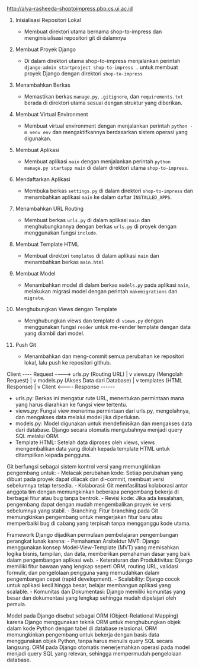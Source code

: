 http://alya-rasheeda-shoptoimpress.pbp.cs.ui.ac.id

<!-- Jelaskan bagaimana cara kamu mengimplementasikan checklist di atas secara step-by-step (bukan hanya sekadar mengikuti tutorial). -->
1. Inisialisasi Repositori Lokal
    - Membuat direktori utama bernama shop-to-impress dan menginisialisasi repositori git di dalamnya

2. Membuat Proyek Django
    - Di dalam direktori utama shop-to-impress menjalankan perintah `django-admin startproject shop-to-impress .` untuk membuat proyek Django dengan direktori `shop-to-impress`

3. Menambahkan Berkas
    - Memastikan berkas `manage.py`, `.gitignore`, dan `requirements.txt` berada di direktori utama sesuai dengan struktur yang diberikan.
   
4. Membuat Virtual Environment
    - Membuat virtual environment dengan menjalankan perintah `python -m venv env` dan mengaktifkannya berdasarkan sistem operasi yang digunakan.
   
5. Membuat Aplikasi
    - Membuat aplikasi `main` dengan menjalankan perintah `python manage.py startapp main` di dalam direktori utama `shop-to-impress`.

6. Mendaftarkan Aplikasi
    - Membuka berkas `settings.py` di dalam direktori `shop-to-impress` dan menambahkan aplikasi `main` ke dalam daftar `INSTALLED_APPS`.

7. Menambahkan URL Routing
    - Membuat berkas `urls.py` di dalam aplikasi `main` dan menghubungkannya dengan berkas `urls.py` di proyek dengan menggunakan fungsi `include`.

8. Membuat Template HTML
    - Membuat direktori `templates` di dalam aplikasi `main` dan menambahkan berkas `main.html`

9. Membuat Model
    - Menambahkan model di dalam berkas `models.py` pada aplikasi `main`, melakukan migrasi model dengan perintah `makemigrations` dan `migrate`.

10. Menghubungkan Views dengan Template
    - Menghubungkan views dan template di `views.py` dengan menggunakan fungsi `render` untuk me-render template dengan data yang diambil dari model.

11. Push Git
    - Menambahkan dan meng-commit semua perubahan ke repositori lokal, lalu push ke repositori github.

<!-- Buatlah bagan yang berisi request client ke web aplikasi berbasis Django beserta responnya dan jelaskan pada bagan tersebut kaitan antara urls.py, views.py, models.py, dan berkas html. -->

Client ---- Request ----> urls.py (Routing URL)
                            |
                            v
                      views.py (Mengolah Request)
                            |
                            v
                     models.py (Akses Data dari Database)
                            |
                            v
                  templates (HTML Response)
                            |
                            v
Client <---- Response ------

- urls.py: Berkas ini mengatur rute URL, menentukan permintaan mana yang harus diarahkan ke fungsi view tertentu.
- views.py: Fungsi view menerima permintaan dari urls.py, mengolahnya, dan mengakses data melalui model jika diperlukan.
- models.py: Model digunakan untuk mendefinisikan dan mengakses data dari database. Django secara otomatis mengubahnya menjadi query SQL melalui ORM.
- Template HTML: Setelah data diproses oleh views, views mengembalikan data yang diolah kepada template HTML untuk ditampilkan kepada pengguna.

<!-- Jelaskan fungsi git dalam pengembangan perangkat lunak! -->
Git berfungsi sebagai sistem kontrol versi yang memungkinkan pengembang untuk:
    - Melacak perubahan kode: Setiap perubahan yang dibuat pada proyek dapat dilacak dan di-commit, membuat versi sebelumnya tetap tersedia.
    - Kolaborasi: Git memfasilitasi kolaborasi antar anggota tim dengan memungkinkan beberapa pengembang bekerja di berbagai fitur atau bug tanpa bentrok.
    - Revisi kode: Jika ada kesalahan, pengembang dapat dengan mudah mengembalikan proyek ke versi sebelumnya yang stabil.
    - Branching: Fitur branching pada Git memungkinkan pengembang untuk mengerjakan fitur baru atau memperbaiki bug di cabang yang terpisah tanpa mengganggu kode utama.

<!-- Menurut Anda, dari semua framework yang ada, mengapa framework Django dijadikan permulaan pembelajaran pengembangan perangkat lunak? -->
Framework Django dijadikan permulaan pembelajaran pengembangan perangkat lunak karena:
    - Pemahaman Arsitektur MVT: Django menggunakan konsep Model-View-Template (MVT) yang memisahkan logika bisnis, tampilan, dan data, memberikan pemahaman dasar yang baik dalam pengembangan aplikasi web.
    - Keteraturan dan Produktivitas: Django memiliki fitur bawaan yang lengkap seperti ORM, routing URL, validasi formulir, dan pengelolaan pengguna yang memudahkan dalam pengembangan cepat (rapid development).
    - Scalability: Django cocok untuk aplikasi kecil hingga besar, belajar membangun aplikasi yang scalable.
    - Komunitas dan Dokumentasi: Django memiliki komunitas yang besar dan dokumentasi yang lengkap sehingga mudah dipelajari oleh pemula.

<!-- Mengapa model pada Django disebut sebagai ORM? -->
Model pada Django disebut sebagai ORM (Object-Relational Mapping) karena Django menggunakan teknik ORM untuk menghubungkan objek dalam kode Python dengan tabel di database relasional. ORM memungkinkan pengembang untuk bekerja dengan basis data menggunakan objek Python, tanpa harus menulis query SQL secara langsung. ORM pada Django otomatis menerjemahkan operasi pada model menjadi query SQL yang relevan, sehingga mempermudah pengelolaan database.